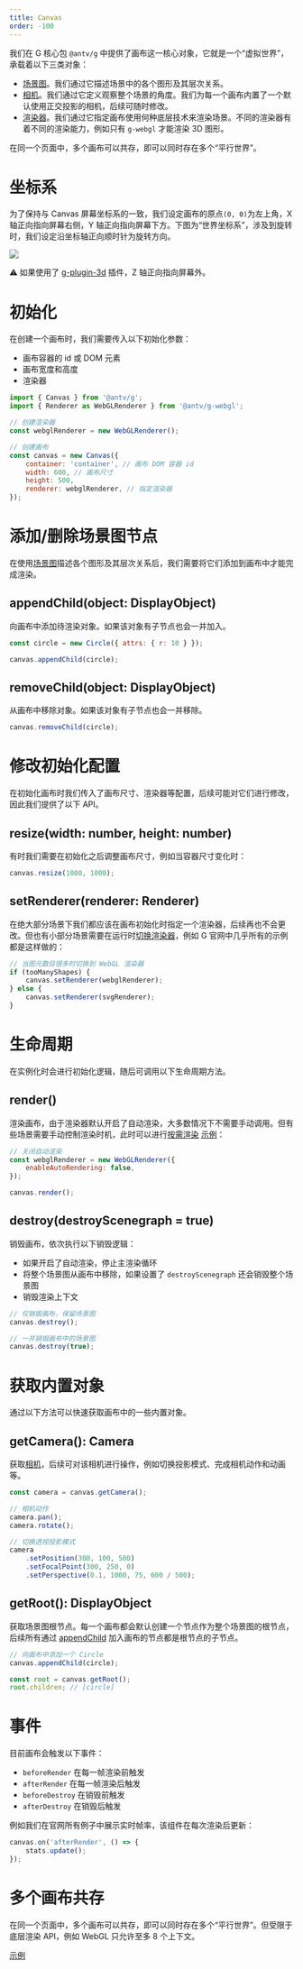 ```yaml
---
title: Canvas
order: -100
---
```


我们在 G 核心包 `@antv/g` 中提供了画布这一核心对象，它就是一个“虚拟世界”，承载着以下三类对象：

-   [场景图](/zh/docs/guide/diving-deeper/scenegraph)。我们通过它描述场景中的各个图形及其层次关系。
-   [相机](/zh/docs/api/camera)。我们通过它定义观察整个场景的角度。我们为每一个画布内置了一个默认使用正交投影的相机，后续可随时修改。
-   [渲染器](/zh/docs/api/renderer)。我们通过它指定画布使用何种底层技术来渲染场景。不同的渲染器有着不同的渲染能力，例如只有 `g-webgl` 才能渲染 3D 图形。

在同一个页面中，多个画布可以共存，即可以同时存在多个“平行世界”。

# 坐标系

为了保持与 Canvas 屏幕坐标系的一致，我们设定画布的原点`(0, 0)`为左上角，X 轴正向指向屏幕右侧，Y 轴正向指向屏幕下方。下图为“世界坐标系”，涉及到旋转时，我们设定沿坐标轴正向顺时针为旋转方向。

![](https://developer.mozilla.org/en-US/docs/Web/API/Canvas_API/Tutorial/Drawing_shapes/canvas_default_grid.png)

⚠️ 如果使用了 [g-plugin-3d](/zh/docs/plugins/3d) 插件，Z 轴正向指向屏幕外。

# 初始化

在创建一个画布时，我们需要传入以下初始化参数：

-   画布容器的 id 或 DOM 元素
-   画布宽度和高度
-   渲染器

```js
import { Canvas } from '@antv/g';
import { Renderer as WebGLRenderer } from '@antv/g-webgl';

// 创建渲染器
const webglRenderer = new WebGLRenderer();

// 创建画布
const canvas = new Canvas({
    container: 'container', // 画布 DOM 容器 id
    width: 600, // 画布尺寸
    height: 500,
    renderer: webglRenderer, // 指定渲染器
});
```

# 添加/删除场景图节点

在使用[场景图](/zh/docs/guide/diving-deeper/scenegraph)描述各个图形及其层次关系后，我们需要将它们添加到画布中才能完成渲染。

## appendChild(object: DisplayObject)

向画布中添加待渲染对象。如果该对象有子节点也会一并加入。

```js
const circle = new Circle({ attrs: { r: 10 } });

canvas.appendChild(circle);
```

## removeChild(object: DisplayObject)

从画布中移除对象。如果该对象有子节点也会一并移除。

```js
canvas.removeChild(circle);
```

# 修改初始化配置

在初始化画布时我们传入了画布尺寸、渲染器等配置，后续可能对它们进行修改，因此我们提供了以下 API。

## resize(width: number, height: number)

有时我们需要在初始化之后调整画布尺寸，例如当容器尺寸变化时：

```js
canvas.resize(1000, 1000);
```

## setRenderer(renderer: Renderer)

在绝大部分场景下我们都应该在画布初始化时指定一个渲染器，后续再也不会更改。但也有小部分场景需要在运行时[切换渲染器](/zh/docs/guide/diving-deeper/switch-renderer#运行时切换)，例如 G 官网中几乎所有的示例都是这样做的：

```js
// 当图元数目很多时切换到 WebGL 渲染器
if (tooManyShapes) {
    canvas.setRenderer(webglRenderer);
} else {
    canvas.setRenderer(svgRenderer);
}
```

# 生命周期

在实例化时会进行初始化逻辑，随后可调用以下生命周期方法。

## render()

渲染画布，由于渲染器默认开启了自动渲染，大多数情况下不需要手动调用。但有些场景需要手动控制渲染时机，此时可以进行[按需渲染](/zh/docs/guide/diving-deeper/rendering-on-demand) [示例](/zh/examples/canvas#rendering-on-demand)：

```js
// 关闭自动渲染
const webglRenderer = new WebGLRenderer({
    enableAutoRendering: false,
});

canvas.render();
```

## destroy(destroyScenegraph = true)

销毁画布，依次执行以下销毁逻辑：

-   如果开启了自动渲染，停止主渲染循环
-   将整个场景图从画布中移除，如果设置了 `destroyScenegraph` 还会销毁整个场景图
-   销毁渲染上下文

```js
// 仅销毁画布，保留场景图
canvas.destroy();

// 一并销毁画布中的场景图
canvas.destroy(true);
```

# 获取内置对象

通过以下方法可以快速获取画布中的一些内置对象。

## getCamera(): Camera

获取[相机](/zh/docs/api/camera)，后续可对该相机进行操作，例如切换投影模式、完成相机动作和动画等。

```js
const camera = canvas.getCamera();

// 相机动作
camera.pan();
camera.rotate();

// 切换透视投影模式
camera
    .setPosition(300, 100, 500)
    .setFocalPoint(300, 250, 0)
    .setPerspective(0.1, 1000, 75, 600 / 500);
```

## getRoot(): DisplayObject

获取场景图根节点。每一个画布都会默认创建一个节点作为整个场景图的根节点，后续所有通过 [appendChild]() 加入画布的节点都是根节点的子节点。

```js
// 向画布中添加一个 Circle
canvas.appendChild(circle);

const root = canvas.getRoot();
root.children; // [circle]
```

# 事件

目前画布会触发以下事件：

-   `beforeRender` 在每一帧渲染前触发
-   `afterRender` 在每一帧渲染后触发
-   `beforeDestroy` 在销毁前触发
-   `afterDestroy` 在销毁后触发

例如我们在官网所有例子中展示实时帧率，该组件在每次渲染后更新：

```js
canvas.on('afterRender', () => {
    stats.update();
});
```

# 多个画布共存

在同一个页面中，多个画布可以共存，即可以同时存在多个“平行世界”。但受限于底层渲染 API，例如 WebGL 只允许至多 8 个上下文。

[示例](/zh/examples/canvas#multi-canvas)
